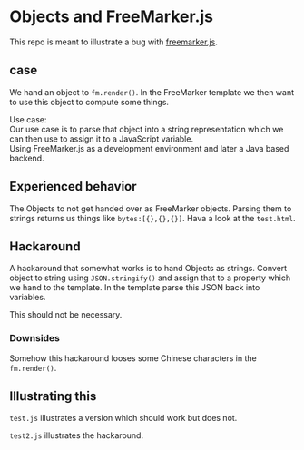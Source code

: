 # Objects and FreeMarker.js

This repo is meant to illustrate a bug with [freemarker.js](https://github.com/ijse/freemarker.js).

## case

We hand an object to `fm.render()`. In the FreeMarker template we then want to use this object to compute some things.

Use case:  
Our use case is to parse that object into a string representation which we can then use to assign it to a JavaScript variable.  
Using FreeMarker.js as a development environment and later a Java based backend.

## Experienced behavior

The Objects to not get handed over as FreeMarker objects. Parsing them to strings returns us things like `bytes:[{},{},{}]`. Hava a look at the `test.html`.

## Hackaround

 A hackaround that somewhat works is to hand Objects as strings. Convert object to string using `JSON.stringify()` and assign that to a property which we hand to the template. In the template parse this JSON back into variables.

 This should not be necessary.

### Downsides

Somehow this hackaround looses some Chinese characters in the `fm.render()`.

## Illustrating this

`test.js` illustrates a version which should work but does not.

`test2.js` illustrates the hackaround.
